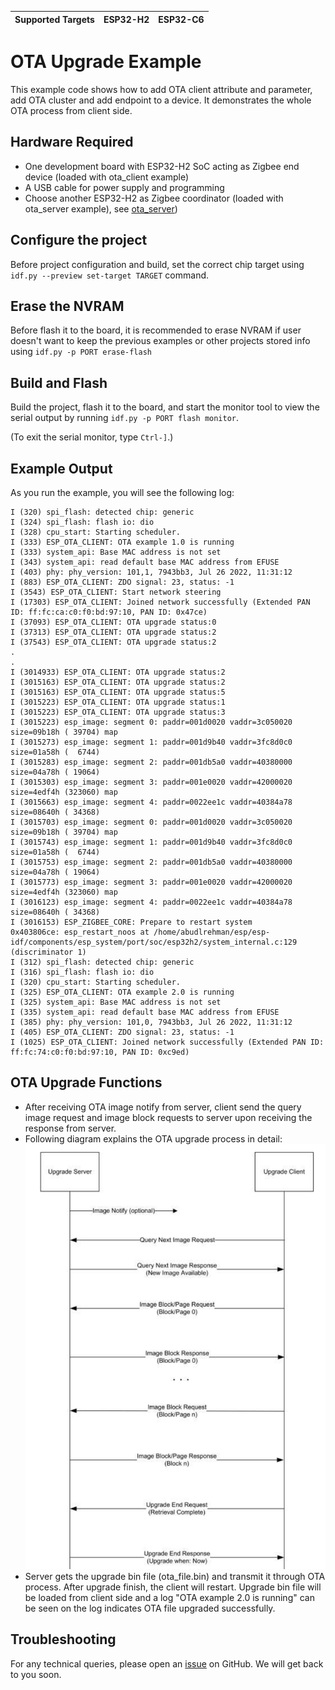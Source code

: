 | Supported Targets | ESP32-H2 | ESP32-C6 |
| ----------------- | -------- | -------- |

# OTA Upgrade Example 

This example code shows how to add OTA client attribute and parameter, add OTA cluster and add endpoint to a device. It demonstrates the whole OTA process from client side.

## Hardware Required

* One development board with ESP32-H2 SoC acting as Zigbee end device (loaded with ota_client example)
* A USB cable for power supply and programming
* Choose another ESP32-H2 as Zigbee coordinator (loaded with ota_server example), see [ota_server](../ota_server/))

## Configure the project

Before project configuration and build, set the correct chip target using `idf.py --preview set-target TARGET` command.

## Erase the NVRAM 

Before flash it to the board, it is recommended to erase NVRAM if user doesn't want to keep the previous examples or other projects stored info 
using `idf.py -p PORT erase-flash`

## Build and Flash

Build the project, flash it to the board, and start the monitor tool to view the serial output by running `idf.py -p PORT flash monitor`.

(To exit the serial monitor, type ``Ctrl-]``.)

## Example Output

As you run the example, you will see the following log:

```
I (320) spi_flash: detected chip: generic
I (324) spi_flash: flash io: dio
I (328) cpu_start: Starting scheduler.
I (333) ESP_OTA_CLIENT: OTA example 1.0 is running
I (333) system_api: Base MAC address is not set
I (343) system_api: read default base MAC address from EFUSE
I (403) phy: phy_version: 101,1, 7943bb3, Jul 26 2022, 11:31:12
I (883) ESP_OTA_CLIENT: ZDO signal: 23, status: -1
I (3543) ESP_OTA_CLIENT: Start network steering
I (17303) ESP_OTA_CLIENT: Joined network successfully (Extended PAN ID: ff:fc:ca:c0:f0:bd:97:10, PAN ID: 0x47ce)
I (37093) ESP_OTA_CLIENT: OTA upgrade status:0
I (37313) ESP_OTA_CLIENT: OTA upgrade status:2
I (37543) ESP_OTA_CLIENT: OTA upgrade status:2
.
.
I (3014933) ESP_OTA_CLIENT: OTA upgrade status:2
I (3015163) ESP_OTA_CLIENT: OTA upgrade status:2
I (3015163) ESP_OTA_CLIENT: OTA upgrade status:5
I (3015223) ESP_OTA_CLIENT: OTA upgrade status:1
I (3015223) ESP_OTA_CLIENT: OTA upgrade status:3
I (3015223) esp_image: segment 0: paddr=001d0020 vaddr=3c050020 size=09b18h ( 39704) map
I (3015273) esp_image: segment 1: paddr=001d9b40 vaddr=3fc8d0c0 size=01a58h (  6744) 
I (3015283) esp_image: segment 2: paddr=001db5a0 vaddr=40380000 size=04a78h ( 19064) 
I (3015303) esp_image: segment 3: paddr=001e0020 vaddr=42000020 size=4edf4h (323060) map
I (3015663) esp_image: segment 4: paddr=0022ee1c vaddr=40384a78 size=08640h ( 34368) 
I (3015703) esp_image: segment 0: paddr=001d0020 vaddr=3c050020 size=09b18h ( 39704) map
I (3015743) esp_image: segment 1: paddr=001d9b40 vaddr=3fc8d0c0 size=01a58h (  6744) 
I (3015753) esp_image: segment 2: paddr=001db5a0 vaddr=40380000 size=04a78h ( 19064) 
I (3015773) esp_image: segment 3: paddr=001e0020 vaddr=42000020 size=4edf4h (323060) map
I (3016123) esp_image: segment 4: paddr=0022ee1c vaddr=40384a78 size=08640h ( 34368)
I (3016153) ESP_ZIGBEE_CORE: Prepare to restart system
0x403806ce: esp_restart_noos at /home/abudlrehman/esp/esp-idf/components/esp_system/port/soc/esp32h2/system_internal.c:129 (discriminator 1)
I (312) spi_flash: detected chip: generic
I (316) spi_flash: flash io: dio
I (320) cpu_start: Starting scheduler.
I (325) ESP_OTA_CLIENT: OTA example 2.0 is running
I (325) system_api: Base MAC address is not set
I (335) system_api: read default base MAC address from EFUSE
I (385) phy: phy_version: 101,0, 7943bb3, Jul 26 2022, 11:31:12
I (405) ESP_OTA_CLIENT: ZDO signal: 23, status: -1
I (1025) ESP_OTA_CLIENT: Joined network successfully (Extended PAN ID: ff:fc:74:c0:f0:bd:97:10, PAN ID: 0xc9ed)
```

## OTA Upgrade Functions

 * After receiving OTA image notify from server, client send the query image request and image block requests to server upon receiving the response from server.
 * Following diagram explains the OTA upgrade process in detail:
 ![Zigbee_ota](../zigbee-ota-upgrade-process.png)
 * Server gets the upgrade bin file (ota_file.bin) and transmit it through OTA process. After upgrade finish, the client will restart. Upgrade bin file will be loaded from client side and a log "OTA example 2.0 is running" can be seen on the log indicates OTA file upgraded successfully.

## Troubleshooting

For any technical queries, please open an [issue](https://github.com/espressif/esp-zigbee-sdk/issues) on GitHub. We will get back to you soon.
